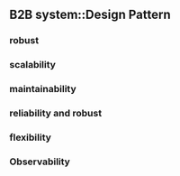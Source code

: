 ## B2B system::Design Pattern
### robust
### scalability
### maintainability
### reliability and robust
### flexibility
### Observability


